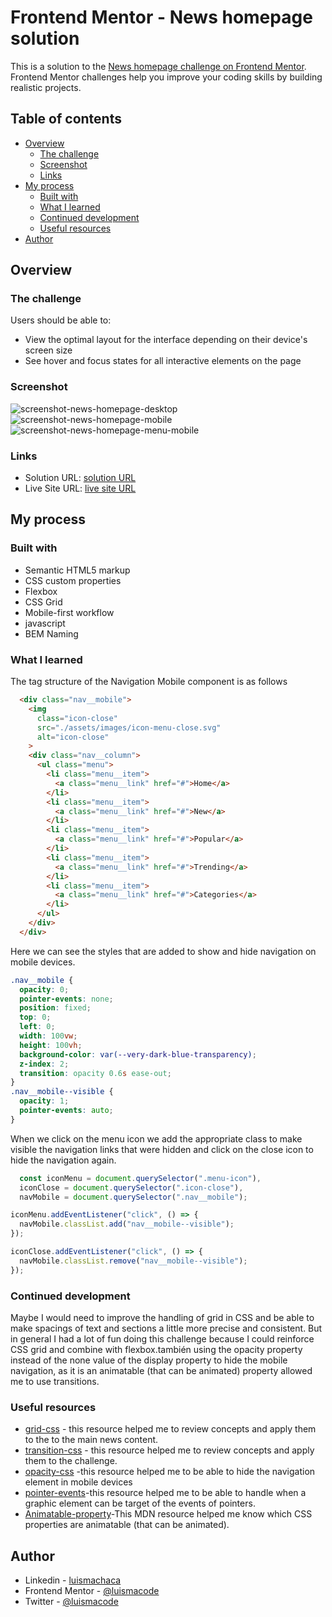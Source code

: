 # Frontend Mentor - News homepage solution

This is a solution to the [News homepage challenge on Frontend Mentor](https://www.frontendmentor.io/challenges/news-homepage-H6SWTa1MFl). Frontend Mentor challenges help you improve your coding skills by building realistic projects.

## Table of contents

- [Overview](#overview)
  - [The challenge](#the-challenge)
  - [Screenshot](#screenshot)
  - [Links](#links)
- [My process](#my-process)
  - [Built with](#built-with)
  - [What I learned](#what-i-learned)
  - [Continued development](#continued-development)
  - [Useful resources](#useful-resources)
- [Author](#author)

## Overview

### The challenge

Users should be able to:

- View the optimal layout for the interface depending on their device's screen size
- See hover and focus states for all interactive elements on the page

### Screenshot

![screenshot-news-homepage-desktop](./screenshots/news-homepage-desktop.jpg)
![screenshot-news-homepage-mobile](./screenshots/news-homepage-mobile.jpeg)
![screenshot-news-homepage-menu-mobile](./screenshots/news-homepage-menu-mobile.jpg)

### Links

- Solution URL: [solution URL](https://www.frontendmentor.io/solutions/news-homepage-eEU4ibHzCH)
- Live Site URL: [live site URL](https://luismacode.github.io/news-homepage-main/)

## My process

### Built with

- Semantic HTML5 markup
- CSS custom properties
- Flexbox
- CSS Grid
- Mobile-first workflow
- javascript
- BEM Naming

### What I learned

The tag structure of the Navigation Mobile component is as follows

```html
  <div class="nav__mobile">
    <img
      class="icon-close"
      src="./assets/images/icon-menu-close.svg"
      alt="icon-close"
    >
    <div class="nav__column">
      <ul class="menu">
        <li class="menu__item">
          <a class="menu__link" href="#">Home</a>
        </li>
        <li class="menu__item">
          <a class="menu__link" href="#">New</a>
        </li>
        <li class="menu__item">
          <a class="menu__link" href="#">Popular</a>
        </li>
        <li class="menu__item">
          <a class="menu__link" href="#">Trending</a>
        </li>
        <li class="menu__item">
          <a class="menu__link" href="#">Categories</a>
        </li>
      </ul>
    </div>
  </div>
```

Here we can see the styles that are added to show and hide navigation on mobile devices.

```css
.nav__mobile {
  opacity: 0;
  pointer-events: none;
  position: fixed;
  top: 0;
  left: 0;
  width: 100vw;
  height: 100vh;
  background-color: var(--very-dark-blue-transparency);
  z-index: 2;
  transition: opacity 0.6s ease-out;
}
.nav__mobile--visible {
  opacity: 1;
  pointer-events: auto;
}
```

When we click on the menu icon we add the appropriate class to make visible the navigation links that were hidden and click on the close icon to hide the navigation again.

```js
  const iconMenu = document.querySelector(".menu-icon"),
  iconClose = document.querySelector(".icon-close"),
  navMobile = document.querySelector(".nav__mobile");

iconMenu.addEventListener("click", () => {
  navMobile.classList.add("nav__mobile--visible");
});

iconClose.addEventListener("click", () => {
  navMobile.classList.remove("nav__mobile--visible");
});

```

### Continued development

Maybe I would need to improve the handling of grid in CSS and be able to make spacings of text and sections a little more precise and consistent. But in general I had a lot of fun doing this challenge because I could reinforce CSS grid and combine with flexbox.también using the opacity property instead of the none value of the display property to hide the mobile navigation, as it is an animatable (that can be animated) property allowed me to use transitions.

### Useful resources

- [grid-css](https://developer.mozilla.org/en-US/docs/Web/CSS/grid) - this resource helped me to review concepts and apply them to the to the main news content.
- [transition-css](https://developer.mozilla.org/en-US/docs/Web/CSS/CSS_Transitions/Using_CSS_transitions) - this resource helped me to review concepts and apply them to the challenge.
- [opacity-css](https://developer.mozilla.org/en-US/docs/Web/CSS/opacity)  -this resource helped me to be able to hide the navigation element in mobile devices
- [pointer-events](https://developer.mozilla.org/en-US/docs/Web/CSS/pointer-events)-this resource helped me to be able to handle when a graphic element  can be target of the events of pointers.
- [Animatable-property](https://developer.mozilla.org/en-US/docs/Web/CSS/CSS_animated_properties)-This MDN resource helped me know which CSS properties are animatable (that can be animated).

## Author

- Linkedin - [luismachaca](https://www.linkedin.com/in/luismachaca)
- Frontend Mentor - [@luismacode](https://www.frontendmentor.io/profile/luismacode)
- Twitter - [@luismacode](https://www.twitter.com/luismacode)
